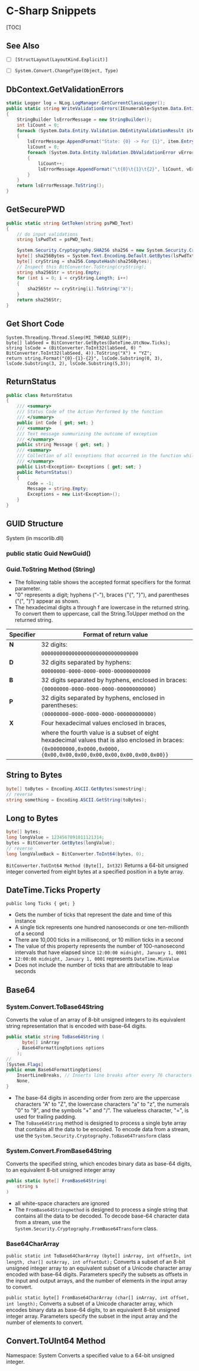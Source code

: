# C-Sharp Snippets

[TOC]

## See Also
- [ ] `[StructLayout(LayoutKind.Explicit)]`
- [ ]  `System.Convert.ChangeType(Object, Type)`


## DbContext.GetValidationErrors
```cs
static Logger log = NLog.LogManager.GetCurrentClassLogger();
public static string WriteValidationErrors(IEnumerable<System.Data.Entity.Validation.DbEntityValidationResult> pValidationError)
{
	StringBuilder lsErrorMessage = new StringBuilder();
	int liCount = 0;
	foreach (System.Data.Entity.Validation.DbEntityValidationResult item in pValidationError)
	{
		lsErrorMessage.AppendFormat("State: {0} -> For {1}", item.Entry.State, item.Entry.Entity.ToString());
		liCount = 0;
		foreach (System.Data.Entity.Validation.DbValidationError vError in item.ValidationErrors)
		{
			liCount++;
			lsErrorMessage.AppendFormat("\t{0}\t{1}\t{2}", liCount, vError.PropertyName, vError.ErrorMessage);
		}
	}
	return lsErrorMessage.ToString();
}
```

## GetSecurePWD
```cs
public static string GetToken(string psPWD_Text)
{
	// do input validations
	string lsPwdTxt = psPWD_Text;

	System.Security.Cryptography.SHA256 sha256 = new System.Security.Cryptography.SHA256Managed();
	byte[] sha256Bytes = System.Text.Encoding.Default.GetBytes(lsPwdTxt);
	byte[] cryString = sha256.ComputeHash(sha256Bytes);
	// Inspect this BitConverter.ToString(cryString);
	string sha256Str = string.Empty;
	for (int i = 0; i < cryString.Length; i++)
	{
		sha256Str += cryString[i].ToString("X");
	}
	return sha256Str;
}
```

## Get Short Code
```
System.Threading.Thread.Sleep(MI_THREAD_SLEEP);
byte[] labSeed = BitConverter.GetBytes(DateTime.UtcNow.Ticks);
string lsCode = (BitConverter.ToInt32(labSeed, 0) ^ BitConverter.ToInt32(labSeed, 4)).ToString("X") + "YZ";
return string.Format("{0}-{1}-{2}", lsCode.Substring(0, 3), lsCode.Substring(3, 2), lsCode.Substring(5,3));
```

## ReturnStatus
```cs
public class ReturnStatus
{
    /// <summary>
    /// Status Code of the Action Performed by the function
    /// </summary>
    public int Code { get; set; }
    /// <summary>
    /// Text message summurizing the outcome of exception
    /// </summary>
    public string Message { get; set; }
    /// <summary>
    /// Collection of all exceptions that occurred in the function while executing
    /// </summary>
    public List<Exception> Exceptions { get; set; }
	public ReturnStatus()
	{
		Code = -1;
		Message = string.Empty;
		Exceptions = new List<Exception>();
	}
}
```

## GUID Structure
System (in mscorlib.dll)
### public static Guid NewGuid()
### Guid.ToString Method (String)
- The following table shows the accepted format specifiers for the format parameter.
- "0" represents a digit; hyphens ("-"), braces ("{", "}"), and parentheses ("(", ")") appear as shown.
- The hexadecimal digits a through f are lowercase in the returned string. To convert them to uppercase, call the String.ToUpper method on the returned string.

| **Specifier** |                                   **Format of return value**                                    |
| ------------- | ----------------------------------------------------------------------------------------------- |
| **N**         | 32 digits:                                                                                      |
|               | `00000000000000000000000000000000`                                                                |
| **D**         | 32 digits separated by hyphens:                                                                 |
|               | `00000000-0000-0000-0000-000000000000`                                                            |
| **B**         | 32 digits separated by hyphens, enclosed in braces:                                             |
|               | `{00000000-0000-0000-0000-000000000000}`                                                          |
| **P**         | 32 digits separated by hyphens, enclosed in parentheses:                                        |
|               | `(00000000-0000-0000-0000-000000000000)`                                                          |
| **X**         | Four hexadecimal values enclosed in braces,                                                     |
|               | where the fourth value is a subset of eight hexadecimal values that is also enclosed in braces: |
|               | `{0x00000000,0x0000,0x0000,{0x00,0x00,0x00,0x00,0x00,0x00,0x00,0x00}}`                            |
## String to Bytes
```cs
byte[] toBytes = Encoding.ASCII.GetBytes(somestring);
// reverse
string something = Encoding.ASCII.GetString(toBytes);
```

## Long to Bytes
```cs
byte[] bytes;
long longValue = 1234567891011121314;
bytes = BitConverter.GetBytes(longValue);
// reverse
long longValueBack = BitConverter.ToInt64(bytes, 0);
```

`BitConverter.ToUInt64 Method (Byte[], Int32)` Returns a 64-bit unsigned integer converted from eight bytes at a specified position in a byte array.

## DateTime.Ticks Property
`public long Ticks { get; }`
- Gets the number of ticks that represent the date and time of this instance
- A single tick represents one hundred nanoseconds or one ten-millionth of a second
- There are 10,000 ticks in a millisecond, or 10 million ticks in a second
- The value of this property represents the number of 100-nanosecond intervals that have elapsed since `12:00:00 midnight, January 1, 0001`
- `12:00:00 midnight, January 1, 0001` represents `DateTime.MinValue`
- Does not include the number of ticks that are attributable to leap seconds

## Base64
### System.Convert.ToBase64String
Converts the value of an array of 8-bit unsigned integers to its equivalent string representation that is encoded with base-64 digits.
```cs
public static string ToBase64String (
	  byte[] inArray
	, Base64FormattingOptions options
	);
//
[System.Flags]
public enum Base64FormattingOptions{
	InsertLineBreaks, // Inserts line breaks after every 76 characters in the string representation.
	None,
}
```
- The base-64 digits in ascending order from zero are the uppercase characters "A" to "Z", the lowercase characters "a" to "z", the numerals "0" to "9", and the symbols "+" and "/". The valueless character, "=", is used for trailing padding.
- The `ToBase64String` method is designed to process a single byte array that contains all the data to be encoded. To encode data from a stream, use the `System.Security.Cryptography.ToBase64Transform` class

### System.Convert.FromBase64String
Converts the specified string, which encodes binary data as base-64 digits, to an equivalent 8-bit unsigned integer array
```cs
public static byte[] FromBase64String(
	string s
)
```
- all white-space characters are ignored
- The `FromBase64Stringmethod` is designed to process a single string that contains all the data to be decoded. To decode base-64 character data from a stream, use the `System.Security.Cryptography.FromBase64Transform` class.

### Base64CharArray
`public static int ToBase64CharArray (byte[] inArray, int offsetIn, int length, char[] outArray, int offsetOut);`
Converts a subset of an 8-bit unsigned integer array to an equivalent subset of a Unicode character array encoded with base-64 digits. Parameters specify the subsets as offsets in the input and output arrays, and the number of elements in the input array to convert.

`public static byte[] FromBase64CharArray (char[] inArray, int offset, int length);`
Converts a subset of a Unicode character array, which encodes binary data as base-64 digits, to an equivalent 8-bit unsigned integer array. Parameters specify the subset in the input array and the number of elements to convert.

## Convert.ToUInt64 Method
Namespace: System
Converts a specified value to a 64-bit unsigned integer.
